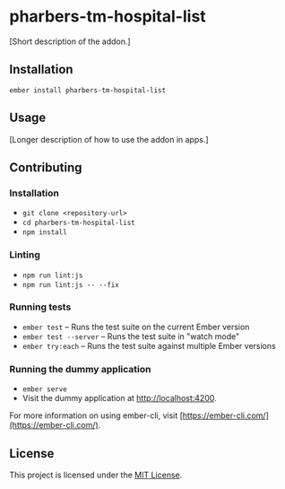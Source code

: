 pharbers-tm-hospital-list
==============================================================================

[Short description of the addon.]

Installation
------------------------------------------------------------------------------

```
ember install pharbers-tm-hospital-list
```


Usage
------------------------------------------------------------------------------

[Longer description of how to use the addon in apps.]


Contributing
------------------------------------------------------------------------------

### Installation

* `git clone <repository-url>`
* `cd pharbers-tm-hospital-list`
* `npm install`

### Linting

* `npm run lint:js`
* `npm run lint:js -- --fix`

### Running tests

* `ember test` – Runs the test suite on the current Ember version
* `ember test --server` – Runs the test suite in "watch mode"
* `ember try:each` – Runs the test suite against multiple Ember versions

### Running the dummy application

* `ember serve`
* Visit the dummy application at [http://localhost:4200](http://localhost:4200).

For more information on using ember-cli, visit [https://ember-cli.com/](https://ember-cli.com/).

License
------------------------------------------------------------------------------

This project is licensed under the [MIT License](LICENSE.md).

